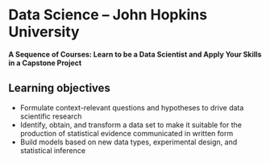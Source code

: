# Data Science – John Hopkins University

**A Sequence of Courses: Learn to be a Data Scientist and Apply Your Skills in a Capstone Project**

## Learning objectives

* Formulate context-relevant questions and hypotheses to drive data scientific research
* Identify, obtain, and transform a data set to make it suitable for the production of statistical evidence communicated in written form
* Build models based on new data types, experimental design, and statistical inference